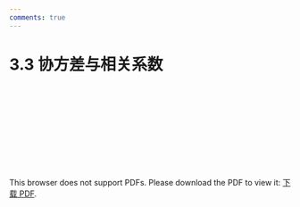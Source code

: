 ```yaml
---
comments: true
---
```

# 3.3 协方差与相关系数

<object data="https://eanyang7.github.io/Probability-and-Statistics/assets/3/3.3.pdf" type="application/pdf" width="700px" height="700px">
    <embed src="https://eanyang7.github.io/Probability-and-Statistics/assets/3/3.3.pdf">
        <p>This browser does not support PDFs. Please download the PDF to view it: <a href="https://eanyang7.github.io/Probability-and-Statistics/assets/3/3.3.pdf">下载 PDF</a>.</p>
    </embed>
</object>
